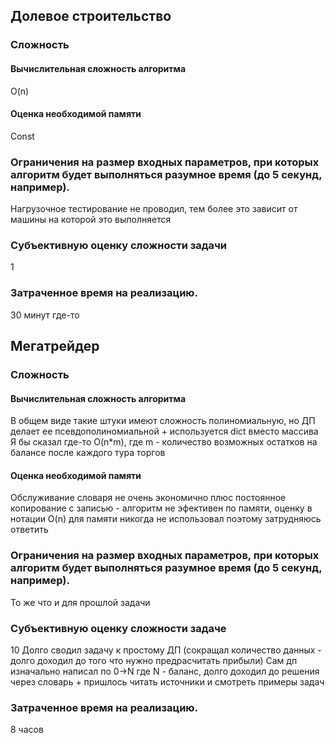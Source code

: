 ## Долевое строительство
### Сложность
#### Вычислительная сложность алгоритма
O(n)
#### Оценка необходимой памяти
Const
### Ограничения на размер входных параметров, при которых алгоритм будет выполняться разумное время (до 5 секунд, например).
Нагрузочное тестирование не проводил, тем более это зависит от машины на которой это выполняется
### Субъективную оценку сложности задачи 
1
### Затраченное время на реализацию.
30 минут где-то

## Мегатрейдер
### Сложность
#### Вычислительная сложность алгоритма
В общем виде такие штуки имеют сложность полиномиальную, но ДП делает ее псевдополиномиальной + используется dict вместо массива  
Я бы сказал где-то O(n*m), где m - количество возможных остатков на балансе после каждого тура торгов
#### Оценка необходимой памяти
Обслуживание словаря не очень экономично плюс постоянное копирование с записью - алгоритм не эфективен по памяти, оценку в нотации O(n) для памяти никогда не использовал поэтому затрудняюсь ответить
### Ограничения на размер входных параметров, при которых алгоритм будет выполняться разумное время (до 5 секунд, например).
То же что и для прошлой задачи
### Субъективную оценку сложности задаче
10
Долго сводил задачу к простому ДП (сокращал количество данных - долго доходил до того что нужно предрасчитать прибыли)
Сам дп изначально написал по 0->N где N - баланс, долго доходил до решения через словарь + пришлось читать источники и смотреть примеры задач 
### Затраченное время на реализацию.
8 часов